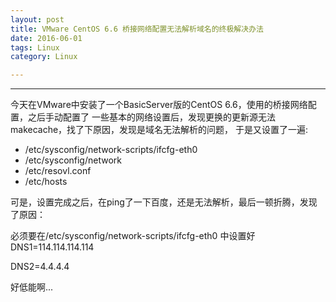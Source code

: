 ```yaml
---
layout: post
title: VMware CentOS 6.6 桥接网络配置无法解析域名的终极解决办法
date: 2016-06-01
tags: Linux
category: Linux

---
```


***

今天在VMware中安装了一个BasicServer版的CentOS 6.6，使用的桥接网络配置，之后手动配置了
一些基本的网络设置后，发现更换的更新源无法makecache，找了下原因，发现是域名无法解析的问题，
于是又设置了一遍:

* /etc/sysconfig/network-scripts/ifcfg-eth0
* /etc/sysconfig/network
* /etc/resovl.conf
* /etc/hosts

可是，设置完成之后，在ping了一下百度，还是无法解析，最后一顿折腾，发现了原因：

必须要在/etc/sysconfig/network-scripts/ifcfg-eth0 中设置好DNS1=114.114.114.114

DNS2=4.4.4.4

好低能啊...
